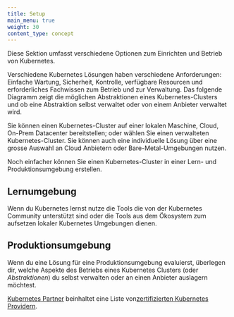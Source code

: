 ```yaml
---
title: Setup
main_menu: true
weight: 30
content_type: concept
---
```


<!-- overview -->

Diese Sektion umfasst verschiedene Optionen zum Einrichten und Betrieb von Kubernetes.

Verschiedene Kubernetes Lösungen haben verschiedene Anforderungen:  Einfache Wartung, Sicherheit, Kontrolle, verfügbare Resourcen und erforderliches Fachwissen zum Betrieb und zur Verwaltung. Das folgende Diagramm zeigt die möglichen Abstraktionen eines Kubernetes-Clusters und ob eine Abstraktion selbst verwaltet oder von einem Anbieter verwaltet wird.

Sie können einen Kubernetes-Cluster auf einer lokalen Maschine, Cloud, On-Prem Datacenter bereitstellen; oder wählen Sie einen verwalteten Kubernetes-Cluster. Sie können auch eine individuelle Lösung über eine grosse Auswahl an Cloud Anbietern oder Bare-Metal-Umgebungen nutzen.

Noch einfacher können Sie einen Kubernetes-Cluster in einer Lern- und Produktionsumgebung erstellen.



<!-- body -->

## Lernumgebung

Wenn du Kubernetes lernst nutze die Tools die von der Kubernetes Community unterstützt sind oder die Tools aus dem Ökosystem zum aufsetzen lokaler Kubernetes Umgebungen dienen.

## Produktionsumgebung

Wenn du eine Lösung für eine Produktionsumgebung evaluierst, überlegen dir, welche Aspekte des Betriebs eines Kubernetes Clusters (oder _Abstraktionen_) du selbst verwalten oder an einen Anbieter auslagern möchtest.

[Kubernetes Partner](https://kubernetes.io/partners/#conformance) beinhaltet eine Liste von[zertifizierten Kubernetes Providern](https://github.com/cncf/k8s-conformance/#certified-kubernetes).
